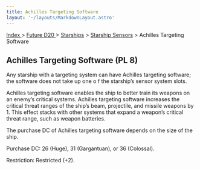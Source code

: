 ```yaml
---
title: Achilles Targeting Software
layout: '~/layouts/MarkdownLayout.astro'
---
```


[ Index ](/) > [ Future D20 ](/future.d20.srd) > [Starships](/future.d20.srd/starships) > [Starship Sensors](/future.d20.srd/starships/starship.sensors) > Achilles Targeting Software

## Achilles Targeting Software (PL 8)

Any starship with a targeting system can have Achilles targeting software; the
software does not take up one o f the starship’s sensor system slots.

Achilles targeting software enables the ship to better train its weapons on an
enemy’s critical systems. Achilles targeting software increases the critical
threat ranges of the ship’s beam, projectile, and missile weapons by 1. This
effect stacks with other systems that expand a weapon’s critical threat range,
such as weapon batteries.

The purchase DC of Achilles targeting software depends on the size of the
ship.

Purchase DC: 26 (Huge), 31 (Gargantuan), or 36 (Colossal).

Restriction: Restricted (+2).

